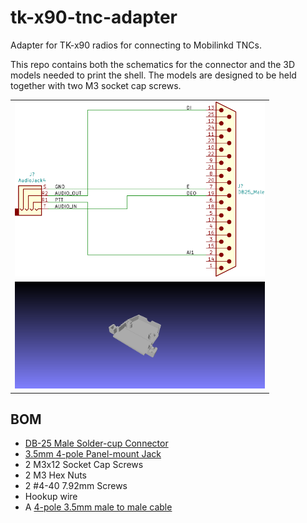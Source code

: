# tk-x90-tnc-adapter
Adapter for TK-x90 radios for connecting to Mobilinkd TNCs.

This repo contains both the schematics for the connector and the 3D models
needed to print the shell.  The models are designed to be held together with
two M3 socket cap screws.

<table>
  <tr>
    <td>
      <div style="width: 400px; text-align: center;">
        <img src="tk-x90-tnc-adapter.svg" alt="TNC Adapter schematic" style="width: 400px;"/>
      </div>
    </td>
  </tr>
  </tr>
    <td>
      <div style="width: 400px;">
        <img src="snapshot00.png" alt="TNC Adapter parts" style="width: 400px;"/>
      </div>
    </td>
  </tr>
</table>

## BOM

 * [DB-25 Male Solder-cup Connector](https://www.digikey.com/product-detail/en/assmann-wsw-components/A-DS-25-LL-Z/AE10984-ND/1241785)
 * [3.5mm 4-pole Panel-mount Jack](https://www.digikey.com/product-detail/en/cui-devices/SJ1-43502PM/CP-SJ1-43502PM-ND/5130707)
 * 2 M3x12 Socket Cap Screws
 * 2 M3 Hex Nuts
 * 2 #4-40 7.92mm Screws
 * Hookup wire
 * A [4-pole 3.5mm male to male cable](https://amzn.to/2YJ26tz)

